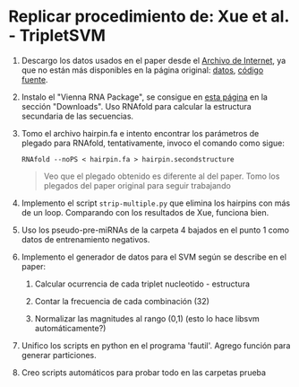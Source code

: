 Replicar procedimiento de: Xue et al. - TripletSVM
==================================================

1.  Descargo los datos usados en el paper desde el
    [Archivo de Internet][wbm1], ya que no están más disponibles en la
    página original: [datos][wbm2], [código fuente][wbm3].

2.  Instalo el "Vienna RNA Package", se consigue en [esta página][vie1]
    en la sección "Downloads". Uso RNAfold para calcular la estructura
    secundaria de las secuencias.

3.  Tomo el archivo hairpin.fa e intento encontrar los parámetros de
    plegado para RNAfold, tentativamente, invoco el comando como
    sigue:
   
        RNAfold --noPS < hairpin.fa > hairpin.secondstructure

    > Veo que el plegado obtenido es diferente al del paper.
    > Tomo los plegados del paper original para seguir trabajando
	   
4.  Implemento el script `strip-multiple.py` que elimina los hairpins
    con más de un loop. Comparando con los resultados de Xue, funciona
    bien.
   
5.  Uso los pseudo-pre-miRNAs de la carpeta 4 bajados en el punto 1
	como datos de entrenamiento negativos.

6.  Implemento el generador de datos para el SVM según se describe en
    el paper:

    1. Calcular ocurrencia de cada triplet nucleotido - estructura

	2. Contar la frecuencia de cada combinación (32)

	3. Normalizar las magnitudes al rango (0,1) (esto lo hace libsvm
       automáticamente?)

7.  Unifico los scripts en python en el programa 'fautil'. Agrego
	función para generar particiones.

8.  Creo scripts automáticos para probar todo en las carpetas prueba


[wbm1]: http://web.archive.org/web/20120210235054/http://bioinfo.au.tsinghua.edu.cn/software/mirnasvm/
[wbm2]: http://web.archive.org/web/20120210235054/http://bioinfo.au.tsinghua.edu.cn/software/mirnasvm/materials_for_duplicating_results_in_paper.tar.gz
[wbm3]: http://web.archive.org/web/20120210235054/http://bioinfo.au.tsinghua.edu.cn/software/mirnasvm/triplet-svm-classifier.tar.gz
[vie1]: http://www.tbi.univie.ac.at/~ronny/RNA/index.html
